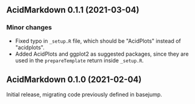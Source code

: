 ## AcidMarkdown 0.1.1 (2021-03-04)

### Minor changes

- Fixed typo in `_setup.R` file, which should be "AcidPlots" instead of
  "acidplots".
- Added AcidPlots and ggplot2 as suggested packages, since they are used
  in the `prepareTemplate` return inside `_setup.R`.

## AcidMarkdown 0.1.0 (2021-02-04)

Initial release, migrating code previously defined in basejump.
